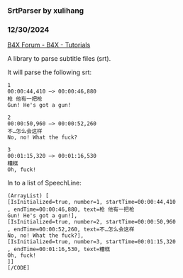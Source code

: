 ###  SrtParser by xulihang
### 12/30/2024
[B4X Forum - B4X - Tutorials](https://www.b4x.com/android/forum/threads/164874/)

A library to parse subtitle files (srt).  
  
It will parse the following srt:  
  
  

```B4X
1  
00:00:44,410 –> 00:00:46,880  
枪 他有一把枪  
Gun! He's got a gun!  
  
2  
00:00:50,960 –> 00:00:52,260  
不…怎么会这样  
No, no! What the fuck?  
  
3  
00:01:15,320 –> 00:01:16,530  
糟糕  
Oh, fuck!
```

  
  
In to a list of SpeechLine:  
  

```B4X
(ArrayList) [  
[IsInitialized=true, number=1, startTime=00:00:44,410  
, endTime=00:00:46,880, text=枪 他有一把枪  
Gun! He's got a gun!],  
[IsInitialized=true, number=2, startTime=00:00:50,960  
, endTime=00:00:52,260, text=不…怎么会这样  
No, no! What the fuck?],  
[IsInitialized=true, number=3, startTime=00:01:15,320  
, endTime=00:01:16,530, text=糟糕  
Oh, fuck!  
]]  
[/CODE]
```
